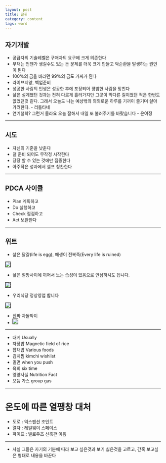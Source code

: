 ```yaml
---
layout: post
title: 글귀
category: content
tags: word
---
```


## 자기개발
* 공급자의 기술레벨은 구매자의 요구에 크게 의존한다
* 부채는 언젠가 생길수도 있는 돈 문제를 더욱 크게 만들고 악순환을 발생하는 원인이 된다
* 100%의 금을 바라면 99%의 금도 가짜가 된다
* 라이브지양, 백업준비
* 성공한 사람의 인생은 성공한 후에 포장되어 평범한 사람을 망친다
* 삶은 설계했던 것과는 전혀 다르게 흘러가지만 그곳이 막다른 길이었던 적은 한번도 없었던것 같다. 그래서 오늘도 나는 예상밖의 의외로운 하루를 기꺼이 즐기며 살아가려한다. - 리틀타네
* 연기철학? 그런거 몰라요 오늘 잘해서 내일 또 불러주기를 바랐습니다 - 윤여정

---

## 시도
* 자신의 기준을 낮춘다
* 덜 준비 되어도 무작정 시작한다
* 당장 할 수 있는 것에만 집중한다
* 아주작은 성과에서 셀프 칭찬한다

---

## PDCA 사이클
* Plan 계획하고
* Do 실행하고
* Check 점검하고
* Act 보완한다

---

## 위트
* 삶은 달걀(life is egg), 매생이 전복죽(Every life is ruined)
<img style='border:solid 1px black;' src="https://image.onethelab.com/resized/1711587983.jpg" />

* 삶은 절망사이에 끼어서 노는 습성이 있음으로 안심하셔도 됩니다.
<img style='border:solid 1px black;' src="https://image.onethelab.com/resized/1711587966.jpg" />

* 우리식당 정상영업 합니다
<img style='border:solid 1px black;' src="https://image.onethelab.com/resized/1711587951.jpg" />

* 진짜 차돌박이
* <img style='border:solid 1px black;' src="https://image.onethelab.com/resized/1711587850.jpg" />

---

* 대게 Usually
* 자장밥 Magnetic field of rice
* 잡채밥 Various foods
* 김치찜 kimchi wishlist
* 밀면 when you push
* 육회 six time
* 영양사실 Nutrition Fact
* 모듬 가스 group gas

---

# 온도에 따른 열팽창 대처
* 도로 : 익스팬션 조인트
* 열차 : 레일웨이 스페이스
* 파이프 : 벨로우즈 신축관 이음

---

* 사실 그들은 자기의 기분에 따라 보고 싶은것과 보기 싫은것을 고르고, 간혹 보고싶은 형태로 내용을 바꾼다